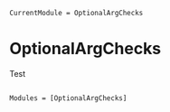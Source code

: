 ```@meta
CurrentModule = OptionalArgChecks
```

# OptionalArgChecks

Test

```@index
```

```@autodocs
Modules = [OptionalArgChecks]
```
